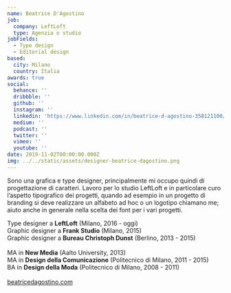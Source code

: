 ```yaml
---
name: Beatrice D'Agostino
job:
  company: LeftLoft
  type: Agenzia o studio
jobFields:
  - Type design
  - Editorial design
based:
  city: Milano
  country: Italia
awards: true
social:
  behance: ''
  dribbble: ''
  github: ''
  instagram: ''
  linkedin: 'https://www.linkedin.com/in/beatrice-d-agostino-358121100/'
  medium: ''
  podcast: ''
  twitter: ''
  vimeo: ''
  youtube: ''
date: 2019-11-02T00:00:00.000Z
img: ../../static/assets/designer-beatrice-dagostino.png
---
```


Sono una grafica e type designer, principalmente mi occupo quindi di progettazione di caratteri. Lavoro per lo studio LeftLoft e in particolare curo l’aspetto tipografico dei progetti, quando ad esempio in un progetto di branding si deve realizzare un alfabeto ad hoc o un logotipo chiamano me; aiuto anche in generale nella scelta dei font per i vari progetti.

Type designer a **LeftLoft** (Milano, 2016 - oggi)  
Graphic designer a **Frank Studio** (Milano, 2015)  
Graphic designer a **Bureau Christoph Dunst** (Berlino, 2013 - 2015)<br/><br/>
MA in **New Media** (Aalto University, 2013)  
MA in **Design della Comunicazione** (Politecnico di Milano, 2011 - 2015)  
BA in **Design della Moda** (Politecnico di Milano, 2008 - 2011)<br/><br/>
[beatricedagostino.com](http://beatricedagostino.com/)
